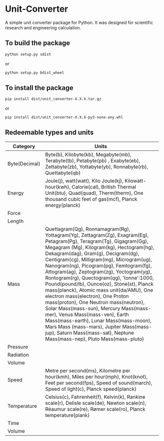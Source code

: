 # Unit-Converter

A simple unit converter package for Python. It was designed for scientific research and engineering calculation.

## To build the package

```bash
python setup.py sdist
```

or

```bash
python setup.py bdist_wheel
```

## To install the package

```bash
pip install dist/unit_converter-X.X.X.tar.gz
```

or

```bash
pip install dist/unit_converter-X.X.X-py3-none-any.whl
```


## Redeemable types and units
| Category    | Units                                                                                                                                                                                                                                                                                                                                                                                                                                    |
|-------------------|------------------------------------------------------------------------------------------------------------------------------------------------------------------------------------------------------------------------------------------------------------------------------------------------------------------------------------------------------------------------------------------------------------------------------------------|
|Byte(Decimal) | Byte(b), Kilobyte(kb), Megabyte(mb), Terabyte(tb), Petabyte(pb) , Exabyte(eb), Zettabyte(zb), Yottabyte(yb), Ronnabyte(rb), Quettabyte(qb)|
|Energy| Joule(j), watt(watt), Kilo Joule(kj), Kilowatt-hour(kwh), Calorie(cal), British Thermal Unit(btu), Quad(quad), Therm(therm), One thousand cubic feet of gas(mcf), Planck energy(planck)|
|Force ||
|Length||
|Mass|Quettagram(Qg), Ronnamagram(Rg), Yottagram(Yg), Zettagram(Zg), Exagram(Eg), Petagram(Pg), Teragram(Tg), Gigagram(Gg), Megagram (Mg), Kilogram(kg), Hectogram(hg), Dekagram(dag), Gram(g), Decigram(dg), Centigram(cg), Milligram(mg), Microgram(ug), Nanogram(ng), Picogram(pg), Femtogram(fg), Attogram(ag), Zeptogram(zg), Yoctogram(yg),  Rontogram(rg), Quectogram(qg),         'tonne':1000, Pound(pound/lb), Ounce(oz), Stone(st), Planck mass(planck), Atomic mass unit(da/AMU), One electron mass(electron), One Proton mass(proton), One Neutron mass(neutron), Solar Mass(mass-sun), Mercury Mass(mass-mer), Venus Mass(mass-ven), Earth Mass(mass-earth), Lunar Mass(mass-moon), Mars Mass (mass-mars), Jupiter Mass(mass-jup), Saturn Mass(mass-sat), Neptune Mass(mass-nep), Pluto Mass(mass-pluto)|
|Pressure||
|Radiation||
|Volume||
|Speed| Metre per second(ms), Kilometre per hour(kmh), Miles per hour(mph), Knot(knot), Feet per second(fps), Speed of sound(march), Speed of light(c), Planck speed(planck)|
|Temperature| Celsius(c), Fahrenheit(f), Kelvin(k), Rankine scale(r), Delisle scale(de), Newton scale(n), Réaumur scale(re), Rømer scale(ro), Planck temperature(plank)|
|Time||
|Volume||



  
